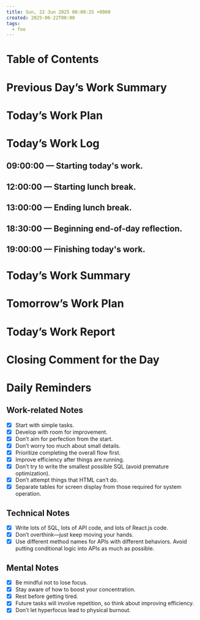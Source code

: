 ```yaml
---
title: Sun, 22 Jun 2025 00:00:25 +0900
created: 2025-06-22T00:00
tags:
  - foo
---
```

# Table of Contents

# Previous Day’s Work Summary

# Today’s Work Plan

# Today’s Work Log

## 09:00:00 — Starting today's work.

## 12:00:00 — Starting lunch break.

## 13:00:00 — Ending lunch break.

## 18:30:00 — Beginning end-of-day reflection.

## 19:00:00 — Finishing today's work.

# Today’s Work Summary

# Tomorrow’s Work Plan

# Today’s Work Report

# Closing Comment for the Day

# Daily Reminders

## Work-related Notes
* [x] Start with simple tasks.
* [x] Develop with room for improvement.
* [x] Don’t aim for perfection from the start.
* [x] Don’t worry too much about small details.
* [x] Prioritize completing the overall flow first.
* [x] Improve efficiency after things are running.
* [x] Don’t try to write the smallest possible SQL (avoid premature optimization).
* [x] Don’t attempt things that HTML can’t do.
* [x] Separate tables for screen display from those required for system operation.

## Technical Notes
* [x] Write lots of SQL, lots of API code, and lots of React.js code.
* [x] Don’t overthink—just keep moving your hands.
* [x] Use different method names for APIs with different behaviors. Avoid putting conditional logic into APIs as much as possible.

## Mental Notes
* [x] Be mindful not to lose focus.
* [x] Stay aware of how to boost your concentration.
* [x] Rest before getting tired.
* [x] Future tasks will involve repetition, so think about improving efficiency.
* [x] Don’t let hyperfocus lead to physical burnout.
